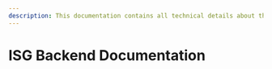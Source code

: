 ```yaml
---
description: This documentation contains all technical details about the ISG backend
---
```


# ISG Backend Documentation

